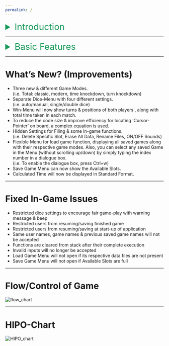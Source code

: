 ```yaml
---
permalink: /
---
```


<details>
  <summary style="color:#159957;font-size:2em;">Introduction</summary>
  <br>
  <p>This project is based on the famous traditional board game "Snake & Ladders".<br><br>It overcomes the barrier between classic board games and modern games by enhancing the GUI environment to provide better & friendly game play through giving multiplayer option to users to play with a secure account that intrigues the visual & audio effects. Hence, catering every need for unique gaming experience.</p>
</details>

---

<details>
  <summary style="color:#159957;font-size:2em;">Basic Features</summary>
  <br>
  <ul>
    <li>Multiplayer game to involve two players playing simultaneously.</li>
    <li>Interactive Main-menu giving various options.</li>
    <li>User-friendly Welcome screen.</li>
    <li>Dice can be used manually (keeping the essence of traditional board game).</li>
    <li>Load Game function to load previous unfinished game.</li>
    <li>Save Game function to continue the same game at another time.</li>
    <li>Tutorial for beginners to understand the flow and control of game.</li>
    <li>Authorized Access (password) for load game to provide privacy.</li>
    <li>Basic GUI implementation.</li>
    <li>Sound effects.</li>
    <li>Short-keys to provide fast reaction time for specific commands.</li>
  </ul>
</details>
 
---

# What’s New? (Improvements)
- Three new & different Game Modes.<br>
    (i.e. Total: classic, modern, time knockdown, turn knockdown)
- Separate Dice-Menu with four different settings.<br>
    (i.e. auto/manual, single/double dice)
- Win-Menu will now show turns & positions of both players , along with total time taken in each match.
- To reduce the code size & improve efficiency for locating ‘Cursor-Pointer’ on board, a complex equation is used.
- Hidden Settings for Filing & some In-game functions.<br>
    (i.e. Delete Specific Slot, Erase All Data, Rename Files, ON/OFF Sounds)
- Flexible Menu for load game function, displaying all saved games along with their respective game modes. Also, you can select any saved Game in the Menu (without scrolling up/down) by simply typing the index number in a dialogue box.<br>
    (i.e. To enable the dialogue box, press Ctrl+w)
- Save Game Menu can now show the Available Slots.
- Calculated Time will now be displayed in Standard Format.

---

# Fixed In-Game Issues
- Restricted dice settings to encourage fair game-play with warning message & beep
- Restricted users from resuming/saving finished game 
- Restricted users from resuming/saving at start-up of application
- Same user names, game names & previous saved game names will not be accepted
- Functions are cleared from stack after their complete execution
- Invalid inputs will no longer be accepted
- Load Game Menu will not open if its respective data files are not present
- Save Game Menu will not open if Available Slots are full

---

# Flow/Control of Game
![flow_chart](https://user-images.githubusercontent.com/66676402/88355997-dbc6c900-cd7f-11ea-89f4-51bfe29051db.png)

---

# HIPO-Chart
![HIPO_chart](https://user-images.githubusercontent.com/66676402/88356008-e08b7d00-cd7f-11ea-9814-4d16efeb91f7.png)
